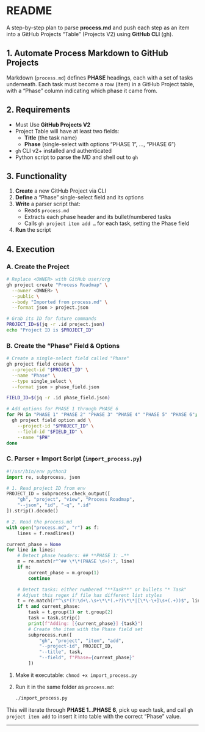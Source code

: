 # README

A step-by-step plan to parse **process.md** and push each step as an item into a GitHub Projects “Table” (Projects V2) using **GitHub CLI** (gh).

## 1. Automate Process Markdown to GitHub Projects

Markdown (`process.md`) defines **PHASE** headings, each with a set of tasks underneath. Each task must become a row (item) in a GitHub Project table, with a “Phase” column indicating which phase it came from.

## 2. Requirements

* Must Use **GitHub Projects V2**
* Project Table will have at least two fields:
  * **Title** (the task name)
  * **Phase** (single-select with options “PHASE 1”, …, “PHASE 6”)
* `gh` CLI v2+ installed and authenticated
* Python script to parse the MD and shell out to `gh`

## 3. Functionality

1. **Create** a new GitHub Project via CLI
2. **Define** a “Phase” single-select field and its options
3. **Write** a parser script that:
   * Reads `process.md`
   * Extracts each phase header and its bullet/numbered tasks
   * Calls `gh project item add …` for each task, setting the Phase field
4. **Run** the script

## 4. Execution

### A. Create the Project

```bash
# Replace <OWNER> with GitHub user/org
gh project create "Process Roadmap" \
  --owner <OWNER> \
  --public \
  --body "Imported from process.md" \
  --format json > project.json

# Grab its ID for future commands
PROJECT_ID=$(jq -r .id project.json)
echo "Project ID is $PROJECT_ID"
```

### B. Create the “Phase” Field & Options

```bash
# Create a single-select field called "Phase"
gh project field create \
  --project-id "$PROJECT_ID" \
  --name "Phase" \
  --type single_select \
  --format json > phase_field.json

FIELD_ID=$(jq -r .id phase_field.json)

# Add options for PHASE 1 through PHASE 6
for PH in "PHASE 1" "PHASE 2" "PHASE 3" "PHASE 4" "PHASE 5" "PHASE 6"; do
  gh project field option add \
    --project-id "$PROJECT_ID" \
    --field-id "$FIELD_ID" \
    --name "$PH"
done
```

### C. Parser + Import Script (`import_process.py`)

```python
#!/usr/bin/env python3
import re, subprocess, json

# 1. Read project ID from env
PROJECT_ID = subprocess.check_output([
    "gh", "project", "view", "Process Roadmap",
    "--json", "id", "-q", ".id"
]).strip().decode()

# 2. Read the process.md
with open("process.md", "r") as f:
    lines = f.readlines()

current_phase = None
for line in lines:
    # Detect phase headers: ## **PHASE 1: …**
    m = re.match(r"^## \*\*(PHASE \d+):", line)
    if m:
        current_phase = m.group(1)
        continue

    # Detect tasks: either numbered "**Task**" or bullets "* Task"
    # Adjust this regex if file has different list styles
    t = re.match(r"^\s*(?:\d+\.\s+\*\*(.+?)\*\*|[\*\-\+]\s+(.+))$", line)
    if t and current_phase:
        task = t.group(1) or t.group(2)
        task = task.strip()
        print(f"Adding: [{current_phase}] {task}")
        # Create the item with the Phase field set
        subprocess.run([
            "gh", "project", "item", "add",
            "--project-id", PROJECT_ID,
            "--title", task,
            "--field", f"Phase={current_phase}"
        ])
```

1. Make it executable: `chmod +x import_process.py`
2. Run it in the same folder as `process.md`:

   ```bash
   ./import_process.py
   ```

This will iterate through **PHASE 1**…**PHASE 6**, pick up each task, and call `gh project item add` to insert it into table with the correct “Phase” value.

___